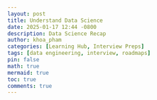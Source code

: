 ```yaml
---
layout: post
title: Understand Data Science
date: 2025-01-17 12:44 -0800
description: Data Science Recap
author: khoa_pham
categories: [Learning Hub, Interview Preps]
tags: [data engineering, interview, roadmaps]
pin: false
math: true
mermaid: true
toc: true
comments: true
---
```

